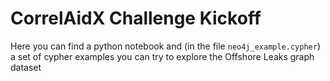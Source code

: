 # CorrelAidX Challenge Kickoff

Here you can find a python notebook and
(in the file `neo4j_example.cypher`) a set of cypher examples 
you can try to explore the Offshore Leaks graph dataset  